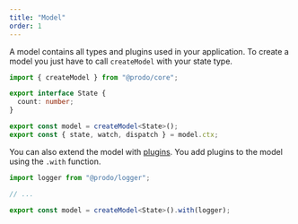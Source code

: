 ```yaml
---
title: "Model"
order: 1
---
```


A model contains all types and plugins used in your application. To create a
model you just have to call `createModel` with your state type.

```ts
import { createModel } from "@prodo/core";

export interface State {
  count: number;
}

export const model = createModel<State>();
export const { state, watch, dispatch } = model.ctx;
```

You can also extend the model with [plugins](./plugins). You add plugins to
the model using the `.with` function.

```ts
import logger from "@prodo/logger";

// ...

export const model = createModel<State>().with(logger);
```
